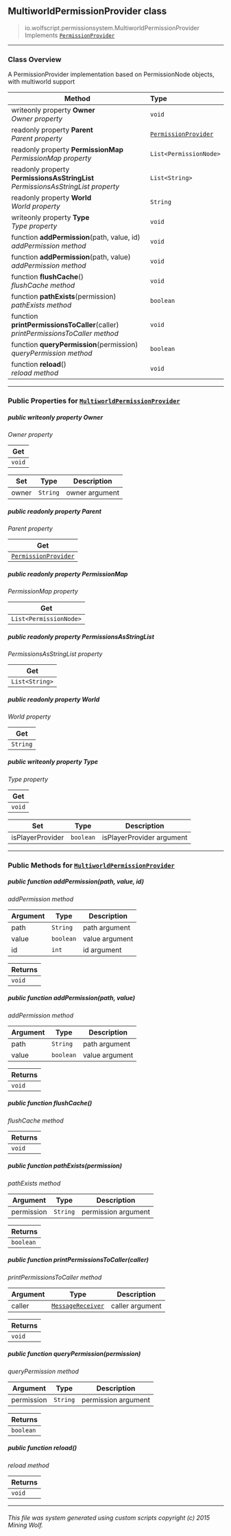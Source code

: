 ## MultiworldPermissionProvider __class__

>io.wolfscript.permissionsystem.MultiworldPermissionProvider
>Implements [`PermissionProvider`](PermissionProvider.md)

---

### Class Overview

A PermissionProvider implementation based on PermissionNode objects, with multiworld support

Method | Type   
--- | :--- 
 writeonly property __Owner__ <br> _Owner property_ | `void`
 readonly property __Parent__ <br> _Parent property_ | [`PermissionProvider`](PermissionProvider.md)
 readonly property __PermissionMap__ <br> _PermissionMap property_ | `List<PermissionNode>`
 readonly property __PermissionsAsStringList__ <br> _PermissionsAsStringList property_ | `List<String>`
 readonly property __World__ <br> _World property_ | `String`
 writeonly property __Type__ <br> _Type property_ | `void`
 function __addPermission__(path, value, id) <br> _addPermission method_ | `void`
 function __addPermission__(path, value) <br> _addPermission method_ | `void`
 function __flushCache__() <br> _flushCache method_ | `void`
 function __pathExists__(permission) <br> _pathExists method_ | `boolean`
 function __printPermissionsToCaller__(caller) <br> _printPermissionsToCaller method_ | `void`
 function __queryPermission__(permission) <br> _queryPermission method_ | `boolean`
 function __reload__() <br> _reload method_ | `void`



---


### Public Properties for [`MultiworldPermissionProvider`](MultiworldPermissionProvider.md)

##### <a id='owner'></a>public  writeonly property __Owner__

_Owner property_

Get | 
--- | 
`void` |

Set | Type | Description  
--- | --- | --- 
owner | `String` | owner argument


##### <a id='parent'></a>public  readonly property __Parent__

_Parent property_

Get | 
--- | 
[`PermissionProvider`](PermissionProvider.md) |



##### <a id='permissionmap'></a>public  readonly property __PermissionMap__

_PermissionMap property_

Get | 
--- | 
`List<PermissionNode>` |



##### <a id='permissionsasstringlist'></a>public  readonly property __PermissionsAsStringList__

_PermissionsAsStringList property_

Get | 
--- | 
`List<String>` |



##### <a id='world'></a>public  readonly property __World__

_World property_

Get | 
--- | 
`String` |



##### <a id='type'></a>public  writeonly property __Type__

_Type property_

Get | 
--- | 
`void` |

Set | Type | Description  
--- | --- | --- 
isPlayerProvider | `boolean` | isPlayerProvider argument


---

### Public Methods for [`MultiworldPermissionProvider`](MultiworldPermissionProvider.md)

##### <a id='addpermission'></a>public  function __addPermission__(path, value, id)

_addPermission method_

Argument | Type | Description  
--- | --- | --- 
path | `String` | path argument
value | `boolean` | value argument
id | `int` | id argument

Returns | 
--- | 
`void` |


##### <a id='addpermission'></a>public  function __addPermission__(path, value)

_addPermission method_

Argument | Type | Description  
--- | --- | --- 
path | `String` | path argument
value | `boolean` | value argument

Returns | 
--- | 
`void` |


##### <a id='flushcache'></a>public  function __flushCache__()

_flushCache method_

Returns | 
--- | 
`void` |


##### <a id='pathexists'></a>public  function __pathExists__(permission)

_pathExists method_

Argument | Type | Description  
--- | --- | --- 
permission | `String` | permission argument

Returns | 
--- | 
`boolean` |


##### <a id='printpermissionstocaller'></a>public  function __printPermissionsToCaller__(caller)

_printPermissionsToCaller method_

Argument | Type | Description  
--- | --- | --- 
caller | [`MessageReceiver`](..\chat\MessageReceiver.md) | caller argument

Returns | 
--- | 
`void` |


##### <a id='querypermission'></a>public  function __queryPermission__(permission)

_queryPermission method_

Argument | Type | Description  
--- | --- | --- 
permission | `String` | permission argument

Returns | 
--- | 
`boolean` |


##### <a id='reload'></a>public  function __reload__()

_reload method_

Returns | 
--- | 
`void` |


---


###### This file was system generated using custom scripts copyright (c) 2015 Mining Wolf.
	

